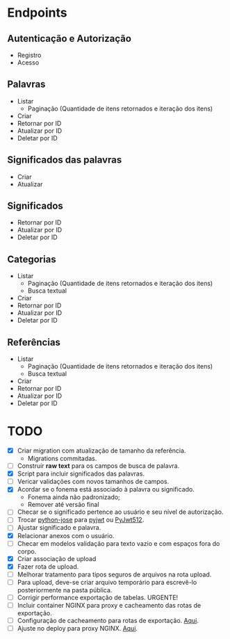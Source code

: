 # Endpoints

## Autenticação e Autorização
- Registro
- Acesso
## Palavras
- Listar
  - Paginação (Quantidade de itens retornados e iteração dos itens)
- Criar
- Retornar por ID
- Atualizar por ID
- Deletar  por ID
## Significados das palavras
- Criar
- Atualizar
## Significados
- Retornar por ID
- Atualizar por ID
- Deletar por ID
## Categorias
- Listar
  - Paginação (Quantidade de itens retornados e iteração dos itens)
  - Busca textual
- Criar
- Retornar por ID
- Atualizar por ID
- Deletar  por ID
## Referências
- Listar
  - Paginação (Quantidade de itens retornados e iteração dos itens)
  - Busca textual
- Criar
- Retornar por ID
- Atualizar por ID
- Deletar  por ID

# TODO
- [X] Criar migration com atualização de tamanho da referência.
  - Migrations commitadas.
- [ ] Construir **raw text** para os campos de busca de palavra.
- [X] Script para incluir significados das palavras.
- [ ] Vericar validações com novos tamanhos de campos.
- [X] Acordar se o fonema está associado à palavra ou significado.
  - Fonema ainda não padronizado;
  - Remover até versão final
- [ ] Checar se o significado pertence ao usuário e seu nível de autorização.
- [ ] Trocar [python-jose](https://pypi.org/project/python-jose/) para [pyjwt](https://pypi.org/project/PyJWT/) ou [PyJwt512](https://pypi.org/project/PyJwt512/).
- [ ] Ajustar significado e palavra.
- [X] Relacionar anexos com o usuário.
- [ ] Checar em modelos validação para texto vazio e com espaços fora do corpo.
- [X] Criar associação de upload
- [X] Fazer rota de upload.
- [ ] Melhorar tratamento para tipos seguros de arquivos na rota upload.
- [ ] Para upload, deve-se criar arquivo temporário para escrevê-lo posteriormente na pasta pública.
- [ ] Corrigir performance exportação de tabelas. URGENTE!
- [ ] Incluir container NGINX para proxy e cacheamento das rotas de exportação. 
- [ ] Configuração de cacheamento para rotas de exportação. [Aqui](https://www.uvicorn.org/deployment/#running-with-https). 
- [ ] Ajuste no deploy para proxy NGINX. [Aqui](https://www.youtube.com/watch?v=ltwt2WcH_S8).